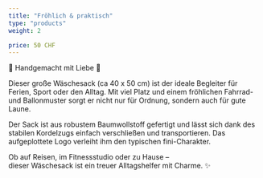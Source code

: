 ```yaml
---
title: "Fröhlich & praktisch"
type: "products"
weight: 2

price: 50 CHF
---
```


🌸 Handgemacht mit Liebe 🌸

Dieser große Wäschesack (ca 40 x 50 cm) ist der ideale Begleiter für Ferien, Sport oder den Alltag. Mit viel Platz und einem fröhlichen Fahrrad- und Ballonmuster sorgt er nicht nur für Ordnung, sondern auch für gute Laune.

Der Sack ist aus robustem Baumwollstoff gefertigt und lässt sich dank des stabilen Kordelzugs einfach verschließen und transportieren. Das aufgeplottete Logo verleiht ihm den typischen fini-Charakter.

Ob auf Reisen, im Fitnessstudio oder zu Hause –  
dieser Wäschesack ist ein treuer Alltagshelfer mit Charme. ✨
